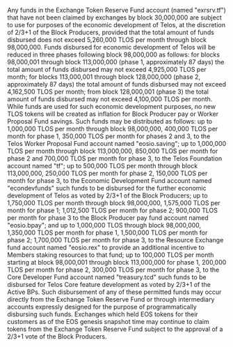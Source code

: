 Any funds in the Exchange Token Reserve Fund account (named "exrsrv.tf") that have not been claimed by exchanges by block 30,000,000 are subject to use for purposes of the economic development of Telos, at the discretion of 2/3+1 of the Block Producers, provided that the total amount of funds disbursed does not exceed 5,260,000 TLOS per month through block 98,000,000. Funds disbursed for economic development of Telos will be reduced in three phases following block 98,000,000 as follows: for blocks 98,000,001 through block 113,000,000 (phase 1, approximately 87 days) the total amount of funds disbursed may not exceed 4,925,000 TLOS per month; for blocks 113,000,001 through block 128,000,000 (phase 2, approximately 87 days) the total amount of funds disbursed may not exceed 4,162,500 TLOS per month; from block 128,000,001 (phase 3) the total amount of funds disbursed may not exceed 4,100,000 TLOS per month. While funds are used for such economic development purposes, no new TLOS tokens will be created as inflation for Block Producer pay or Worker Proposal Fund savings. Such funds may be distributed as follows: up to 1,000,000 TLOS per month through block 98,000,000, 400,000 TLOS per month for phase 1, 350,000 TLOS per month for phases 2 and 3, to the Telos Worker Proposal Fund account named "eosio.saving"; up to 1,000,000 TLOS per month through block 113,000,000, 850,000 TLOS per month for phase 2 and 700,000 TLOS per month for phase 3, to the Telos Foundation account named "tf"; up to 500,000 TLOS per month through block 113,000,000, 250,000 TLOS per month for phase 2, 150,000 TLOS per month for phase 3, to the Economic Development Fund account named "econdevfunds" such funds to be disbursed for the further economic development of Telos as voted by 2/3+1 of the Block Producers; up to 1,750,000 TLOS per month through block 98,000,000, 1,575,000 TLOS per month for phase 1; 1,012,500 TLOS per month for phase 2; 900,000 TLOS per month for phase 3 to the Block Producer pay fund account named "eosio.bpay"; and up to 1,000,000 TLOS through block 98,000,000, 1,350,000 TLOS per month for phase 1, 1,500,000 TLOS per month for phase 2; 1,700,000 TLOS per month for phase 3, to the Resource Exchange fund account named "eosio.rex" to provide an additional incentive to Members staking resources to that fund; up to 100,000 TLOS per month starting at block 98,000,001 through block 113,000,000 for phase 1, 200,000 TLOS per month for phase 2, 300,000 TLOS per month for phase 3, to the Core Developer Fund account named "treasury.tcd" such funds to be disbursed for Telos Core feature development as voted by 2/3+1 of the Active BPs. Such disbursement of any of these permitted funds may occur directly from the Exchange Token Reserve Fund or through intermediary accounts expressly designed for the purpose of programmatically disbursing such funds. Exchanges which held EOS tokens for their customers as of the EOS genesis snapshot time may continue to claim tokens from the Exchange Token Reserve Fund subject to the approval of a 2/3+1 vote of the Block Producers. 
